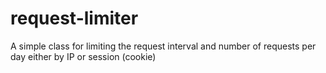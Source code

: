# request-limiter
A simple class for limiting the request interval and number of requests per day either by IP or session (cookie)
